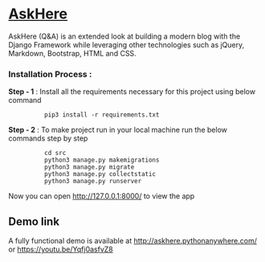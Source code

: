 <h1><a href="http://askhere.pythonanywhere.com/">AskHere</a></h1>

AskHere (Q&A) is an extended look at building a modern blog with the Django Framework while leveraging other technologies such as jQuery, Markdown, Bootstrap, HTML and CSS.


### Installation Process : 

**Step - 1** : Install all the requirements necessary for this project using below command
                  
              pip3 install -r requirements.txt 
 
 **Step - 2** : To make project run in your local machine run the below commands step by step
              
              cd src
              python3 manage.py makemigrations
              python3 manage.py migrate
              python3 manage.py collectstatic
              python3 manage.py runserver
              
   Now you can open http://127.0.0.1:8000/ to view the app 

## Demo link
A fully functional demo is available at http://askhere.pythonanywhere.com/  or  https://youtu.be/Yqfj0asfvZ8
